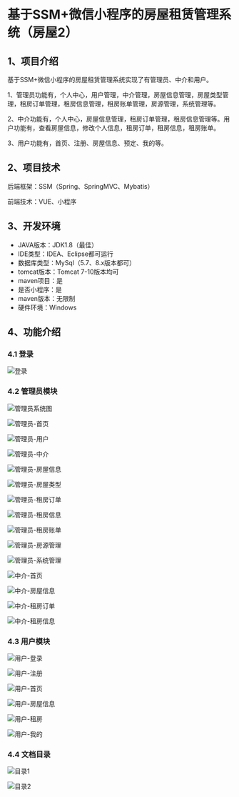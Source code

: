 # 基于SSM+微信小程序的房屋租赁管理系统（房屋2）



## 1、项目介绍

基于SSM+微信小程序的房屋租赁管理系统实现了有管理员、中介和用户。

1、管理员功能有，个人中心，用户管理，中介管理，房屋信息管理，房屋类型管理，租房订单管理，租房信息管理，租房账单管理，房源管理，系统管理等。

2、中介功能有，个人中心，房屋信息管理，租房订单管理，租房信息管理等。用户功能有，查看房屋信息，修改个人信息，租房订单，租房信息，租房账单。

3、用户功能有，首页、注册、房屋信息、预定、我的等。

## 2、项目技术

后端框架：SSM（Spring、SpringMVC、Mybatis）

前端技术：VUE、小程序

## 3、开发环境

- JAVA版本：JDK1.8（最佳）
- IDE类型：IDEA、Eclipse都可运行
- 数据库类型：MySql（5.7、8.x版本都可） 
- tomcat版本：Tomcat 7-10版本均可
- maven项目：是
- 是否小程序：是
- maven版本：无限制
- 硬件环境：Windows


## 4、功能介绍

### 4.1 登录

![登录](https://www.codemarket.fun/202407141618813.png)

### 4.2 管理员模块

![管理员系统图](https://www.codemarket.fun/202407141618821.png)

![管理员-首页](https://www.codemarket.fun/202407141618808.png)

![管理员-用户](https://www.codemarket.fun/202407141618154.png)

![管理员-中介](https://www.codemarket.fun/202407141618210.png)

![管理员-房屋信息](https://www.codemarket.fun/202407141618794.png)

![管理员-房屋类型](https://www.codemarket.fun/202407141618779.png)

![管理员-租房订单](https://www.codemarket.fun/202407141618261.png)

![管理员-租房信息](https://www.codemarket.fun/202407141618318.png)

![管理员-租房账单](https://www.codemarket.fun/202407141618411.png)

![管理员-房源管理](https://www.codemarket.fun/202407141618787.png)

![管理员-系统管理](https://www.codemarket.fun/202407141618812.png)

![中介-首页](https://www.codemarket.fun/202407141619255.png)

![中介-房屋信息](https://www.codemarket.fun/202407141619240.png)

![中介-租房订单](https://www.codemarket.fun/202407141619247.png)

![中介-租房信息](https://www.codemarket.fun/202407141619261.png)

### 4.3 用户模块

![用户-登录](https://www.codemarket.fun/202407141619646.png)

![用户-注册](https://www.codemarket.fun/202407141619664.png)

![用户-首页](https://www.codemarket.fun/202407141619666.png)

![用户-房屋信息](https://www.codemarket.fun/202407141619651.png)

![用户-租房](https://www.codemarket.fun/202407141619684.png)

![用户-我的](https://www.codemarket.fun/202407141619662.png)

### 4.4 文档目录

![目录1](https://www.codemarket.fun/202407141619258.png)

![目录2](https://www.codemarket.fun/202407141619261.png)



